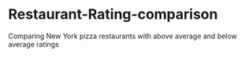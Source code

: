 # Restaurant-Rating-comparison
Comparing New York pizza restaurants with above average and below average ratings
